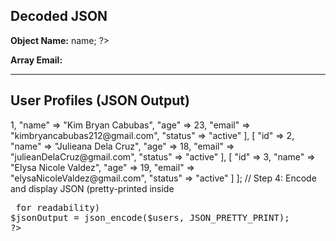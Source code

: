 <?php
// Step 1: Declare a JSON string
$jsonString = '{"name": "Maria", "age": 25, "email": "maria@example.com"}';

// Step 2: Decode JSON into PHP object and array
$obj = json_decode($jsonString);
$array = json_decode($jsonString, true);
?>

<!DOCTYPE html>
<html>
<head>
    <title>JSON Handling in PHP</title>
</head>
<body>

<h2>Decoded JSON</h2>
<p><strong>Object Name:</strong> <?php echo $obj->name; ?></p>
<p><strong>Array Email:</strong> <?php echo $array['email']; ?></p>

<hr>

<h2>User Profiles (JSON Output)</h2>

<?php
// Step 3: Create an array of user profiles
$users = [
    [
        "id" => 1,
        "name" => "Kim Bryan Cabubas",
        "age" => 23,
        "email" => "kimbryancabubas212@gmail.com",
        "status" => "active"
    ],
    [
        "id" => 2,
        "name" => "Julieana Dela Cruz",
        "age" => 18,
        "email" => "julieanDelaCruz@gmail.com",
        "status" => "active"
    ],
    [
        "id" => 3,
        "name" => "Elysa Nicole Valdez",
        "age" => 19,
        "email" => "elysaNicoleValdez@gmail.com",
        "status" => "active"
    ]
];

// Step 4: Encode and display JSON (pretty-printed inside <pre> for readability)
$jsonOutput = json_encode($users, JSON_PRETTY_PRINT);
?>

<pre><?php echo $jsonOutput; ?></pre>

</body>
</html>
